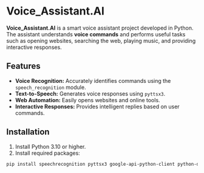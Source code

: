 ﻿# Voice_Assistant.AI

**Voice_Assistant.AI** is a smart voice assistant project developed in Python. The assistant understands **voice commands** and performs useful tasks such as opening websites, searching the web, playing music, and providing interactive responses.

## Features
- **Voice Recognition:** Accurately identifies commands using the `speech_recognition` module.  
- **Text-to-Speech:** Generates voice responses using `pyttsx3`.  
- **Web Automation:** Easily opens websites and online tools.  
- **Interactive Responses:** Provides intelligent replies based on user commands.  

## Installation
1. Install Python 3.10 or higher.  
2. Install required packages:  
```bash
pip install speechrecognition pyttsx3 google-api-python-client python-dotenv
